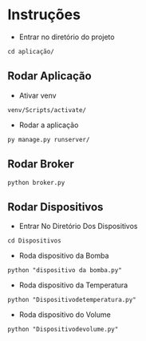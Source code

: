 # Instruções

- Entrar no diretório do projeto
```console
cd aplicação/
```
## Rodar Aplicação
- Ativar venv
```console
venv/Scripts/activate/
```
- Rodar a aplicação
```console
py manage.py runserver/
```

## Rodar Broker
```console
python broker.py 
```

## Rodar Dispositivos
- Entrar No Diretório Dos Dispositivos
```console
cd Dispositivos
```
- Roda dispositivo da Bomba
```console
python "dispositivo da bomba.py"
```
- Roda dispositivo da Temperatura
```console
python "Dispositivodetemperatura.py"
```
- Roda dispositivo do Volume
```console
python "Dispositivodevolume.py"
```
